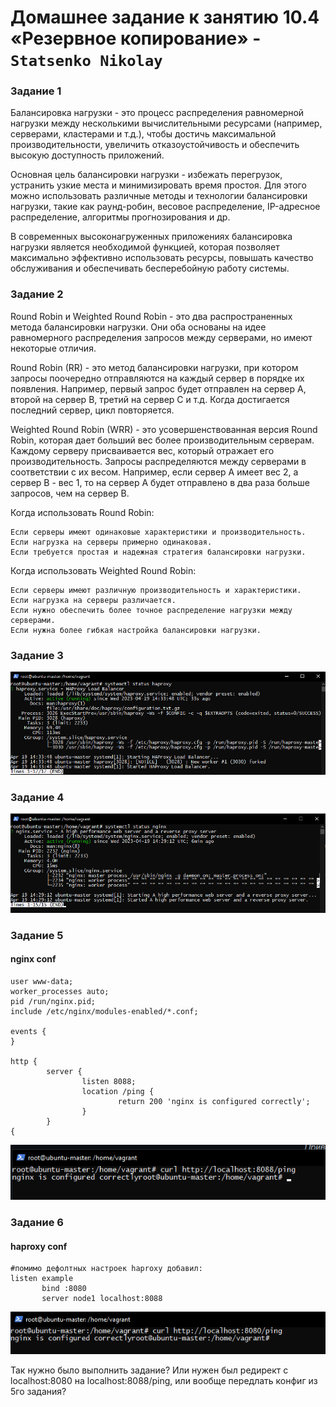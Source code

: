 # Домашнее задание к занятию 10.4 «Резервное копирование» - `Statsenko Nikolay`

### Задание 1

Балансировка нагрузки - это процесс распределения равномерной нагрузки между несколькими вычислительными ресурсами (например, серверами, кластерами и т.д.),
чтобы достичь максимальной производительности, увеличить отказоустойчивость и обеспечить высокую доступность приложений.

Основная цель балансировки нагрузки - избежать перегрузок, устранить узкие места и минимизировать время простоя. 
Для этого можно использовать различные методы и технологии балансировки нагрузки, такие как раунд-робин, весовое распределение, IP-адресное распределение, алгоритмы прогнозирования и др.

В современных высоконагруженных приложениях балансировка нагрузки является необходимой функцией, которая позволяет максимально эффективно использовать ресурсы,
повышать качество обслуживания и обеспечивать бесперебойную работу системы.

### Задание 2

Round Robin и Weighted Round Robin - это два распространенных метода балансировки нагрузки. 
Они оба основаны на идее равномерного распределения запросов между серверами, но имеют некоторые отличия.

Round Robin (RR) - это метод балансировки нагрузки, при котором запросы поочередно отправляются на каждый сервер в порядке их появления. 
Например, первый запрос будет отправлен на сервер A, второй на сервер B, третий на сервер C и т.д. Когда достигается последний сервер, цикл повторяется.

Weighted Round Robin (WRR) - это усовершенствованная версия Round Robin, которая дает больший вес более производительным серверам. 
Каждому серверу присваивается вес, который отражает его производительность. Запросы распределяются между серверами в соответствии с их весом. 
Например, если сервер A имеет вес 2, а сервер B - вес 1, то на сервер A будет отправлено в два раза больше запросов, чем на сервер B.

Когда использовать Round Robin:

    Если серверы имеют одинаковые характеристики и производительность.
    Если нагрузка на серверы примерно одинаковая.
    Если требуется простая и надежная стратегия балансировки нагрузки.

Когда использовать Weighted Round Robin:

    Если серверы имеют различную производительность и характеристики.
    Если нагрузка на серверы различается.
    Если нужно обеспечить более точное распределение нагрузки между серверами.
    Если нужна более гибкая настройка балансировки нагрузки.

### Задание 3
![Task3](https://raw.githubusercontent.com/Pookson/sys-pattern-homework/main/img/10.5/haproxy_task3.png)

### Задание 4
![Task4](https://raw.githubusercontent.com/Pookson/sys-pattern-homework/main/img/10.5/haproxy_task4.png)

### Задание 5

#### nginx conf

```
user www-data;
worker_processes auto;
pid /run/nginx.pid;
include /etc/nginx/modules-enabled/*.conf;

events {
}

http {
        server {
                listen 8088;
                location /ping {
                        return 200 'nginx is configured correctly';
                }
        }
{
```
![Task5](https://raw.githubusercontent.com/Pookson/sys-pattern-homework/main/img/10.5/haproxy_task5.png)

### Задание 6

#### haproxy conf

```
#помимо дефолтных настроек haproxy добавил:
listen example
       bind :8080
       server node1 localhost:8088
```
![Task6](https://raw.githubusercontent.com/Pookson/sys-pattern-homework/main/img/10.5/haproxy_task6.png)

Так нужно было выполнить задание? Или нужен был редирект с localhost:8080 на localhost:8088/ping, или вообще передлать конфиг из 5го задания?

